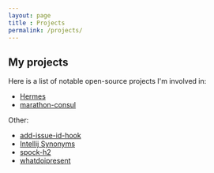 ```yaml
---
layout: page
title : Projects
permalink: /projects/
---
```


## My projects

Here is a list of notable open-source projects I'm involved in:

- [Hermes](https://github.com/allegro/hermes)
- [marathon-consul](https://github.com/allegro/marathon-consul)

Other:
- [add-issue-id-hook](https://github.com/pbetkier/add-issue-id-hook)
- [Intellij Synonyms](https://github.com/pbetkier/intellij-synonyms)
- [spock-h2](https://github.com/pbetkier/spock-hk2)
- [whatdoipresent](https://github.com/pbetkier/whatdoipresent)